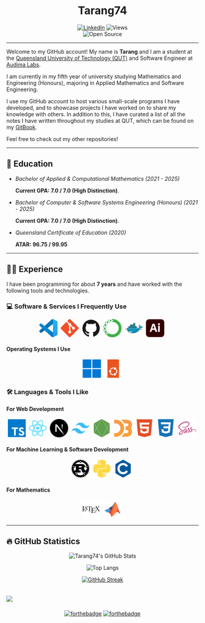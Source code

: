 <h1 align="center">Tarang74</h1>
<div align="center">
     <a href="https://linkedin.com/in/tarang-janawalkar/"><img src="https://img.shields.io/badge/LinkedIn-blue.svg?style=for-the-badge&logo=linkedin&logoColor=white" alt="LinkedIn"/></a>
    <img src="https://komarev.com/ghpvc/?username=Tarang74&style=for-the-badge&color=red" alt="Views"/>
</div>
<div align="center">
    <img src="https://forthebadge.com/images/badges/open-source.svg" alt="Open Source"/>
</div>

---

Welcome to my GitHub account! My name is **Tarang** and I am a student at the [Queensland University of Technology (QUT)](https://qut.edu.au/) and Software Engineer at [Audima Labs](https://audima.com.au/).

I am currently in my fifth year of university studying Mathematics and Engineering (Honours), majoring in Applied Mathematics and Software Engineering.

I use my GitHub account to host various small-scale programs I have developed, and to showcase projects I have worked on to share my knowledge with others. In addition to this, I have curated a list of all the notes I have written throughout my studies at QUT, which can be found on my [GitBook](https://tarang74.gitbook.io/qut-notes?utm_source=github&utm_medium=social&utm_campaign=profile_link).

Feel free to check out my other repositories!

---

## :book: Education

- *Bachelor of Applied & Computational Mathematics (2021 - 2025)*
  
    **Current GPA: 7.0 / 7.0 (High Distinction)**.

- *Bachelor of Computer & Software Systems Engineering (Honours) (2021 - 2025)*

    **Current GPA: 7.0 / 7.0 (High Distinction)**.

- *Queensland Certificate of Education (2020)*

    **ATAR: 96.75 / 99.95**

---

## :man_technologist: Experience

I have been programming for about **7 years** and have worked with the following tools and technologies.

### :computer: Software & Services I Frequently Use

<div align="center">
    <img src="https://raw.githubusercontent.com/devicons/devicon/master/icons/vscode/vscode-original.svg" alt="VSCode" height="48rem"/>&nbsp;
    <img src="https://raw.githubusercontent.com/devicons/devicon/master/icons/git/git-plain.svg" alt="Git" height="48rem"/>&nbsp;
    <img src="https://raw.githubusercontent.com/devicons/devicon/master/icons/github/github-original.svg" alt="GitHub" height="48rem"/>&nbsp;
    <img src="https://raw.githubusercontent.com/devicons/devicon/master/icons/anaconda/anaconda-original.svg" alt="Git" height="48rem"/>&nbsp;
    <img src="https://raw.githubusercontent.com/devicons/devicon/master/icons/docker/docker-original.svg" alt="Docker" height="48rem"/>&nbsp;
    <img src="https://raw.githubusercontent.com/devicons/devicon/master/icons/illustrator/illustrator-plain.svg" alt="Illustrator" height="48rem"/>&nbsp;
</div>

#### Operating Systems I Use

<div align="center">
  <img src="https://raw.githubusercontent.com/devicons/devicon/master/icons/windows11/windows11-original.svg" alt="Windows 11" height="48rem"/>&nbsp;
  <img src="https://raw.githubusercontent.com/devicons/devicon/master/icons/ubuntu/ubuntu-plain.svg" alt="Ubuntu" height="48rem"/>
</div>

### :hammer_and_wrench: Languages & Tools I Like

#### For Web Development

<div align="center">
    <img src="https://raw.githubusercontent.com/devicons/devicon/master/icons/typescript/typescript-plain.svg" alt="TypeScript" height="48rem" />&nbsp;
    <img src="https://raw.githubusercontent.com/devicons/devicon/master/icons/react/react-original.svg" alt="React" height="48rem" />&nbsp;
    <img src="https://raw.githubusercontent.com/devicons/devicon/master/icons/nextjs/nextjs-original.svg" alt="NextJS" height="48rem" />&nbsp;
    <img src="https://raw.githubusercontent.com/devicons/devicon/master/icons/tailwindcss/tailwindcss-original.svg" alt="TailwindCSS" height="48rem" />&nbsp;
    <img src="https://raw.githubusercontent.com/devicons/devicon/master/icons/nodejs/nodejs-plain.svg" alt="NodeJS" height="48rem" />&nbsp;
    <img src="https://raw.githubusercontent.com/devicons/devicon/master/icons/d3js/d3js-plain.svg" alt="d3JS" height="48rem" />&nbsp;
    <img src="https://raw.githubusercontent.com/devicons/devicon/master/icons/html5/html5-plain.svg" alt="HTML5" height="48rem" />&nbsp;
    <img src="https://raw.githubusercontent.com/devicons/devicon/master/icons/css3/css3-plain.svg" alt="CSS3" height="48rem" />&nbsp;
    <img src="https://raw.githubusercontent.com/devicons/devicon/master/icons/sass/sass-original.svg" alt="Sass" height="48rem" />&nbsp;
</div>

#### For Machine Learning & Software Development

<div align="center">
    <img src="https://raw.githubusercontent.com/devicons/devicon/master/icons/rust/rust-original.svg" alt="Rust" height="48rem" />&nbsp; 
    <img src="https://raw.githubusercontent.com/devicons/devicon/master/icons/python/python-plain.svg" alt="Python" height="48rem" />&nbsp;
    <img src="https://raw.githubusercontent.com/devicons/devicon/master/icons/c/c-plain.svg" alt="C" height="48rem" />&nbsp;
</div>

#### For Mathematics

<div align="center">
    <img src="https://raw.githubusercontent.com/devicons/devicon/master/icons/latex/latex-original.svg" alt="LaTeX" height="48rem" />&nbsp;
    <img src="https://raw.githubusercontent.com/devicons/devicon/master/icons/matlab/matlab-original.svg" alt="MATLAB" height="48rem" />&nbsp;
</div>

---

## :fire: GitHub Statistics

<div align="center">

![Tarang74's GitHub Stats](https://github-readme-stats.vercel.app/api?username=Tarang74&show_icons=true&count_private=true&theme=tokyonight)

![Top Langs](https://github-readme-stats.vercel.app/api/top-langs/?username=Tarang74&hide=css,php&langs_count=6&layout=compact&theme=tokyonight)

[![GitHub Streak](http://github-readme-streak-stats.herokuapp.com?user=Tarang74&theme=tokyonight)](https://git.io/streak-stats)

</div>

![](https://hit.yhype.me/github/profile?user_id=31427635)
---

<div align="center">
    
[![forthebadge](https://forthebadge.com/images/badges/made-with-markdown.svg)](https://forthebadge.com)&nbsp;[![forthebadge](https://forthebadge.com/images/badges/powered-by-overtime.svg)](https://forthebadge.com)

</div>


